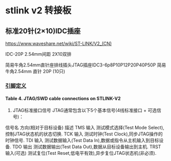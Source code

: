 # stlink v2 转接板

## 标准20针(2×10)IDC插座

https://www.waveshare.net/wiki/ST-LINK/V2_(CN)

IDC-20P 2.54mm间距 2X10双排

简易牛角2.54mm直针座排线插头JTAG插座IDC3-6p8P10P12P20P40P50P
简易牛角2.54mm 直针 20P (10只)

### [引脚定义](https://www.st.com/resource/en/user_manual/dm00026748-st-link-v2-in-circuit-debugger-programmer-for-stm8-and-stm32-stmicroelectronics.pdf)

#### Table 4. JTAG/SWD cable connections on STLINK-V2

1. JTAG标准接口信号
JTAG通常包含以下5个基本信号(4线标准接口 + 可选信号)：

信号名  方向(相对于目标设备)	描述
TMS	    输入	    测试模式选择(Test Mode Select),控制JTAG状态机的状态切换.
TCK	    输入	    测试时钟(Test Clock),同步JTAG操作的时钟信号.
TDI	    输入	    测试数据输入(Test Data In),数据或指令从主机输入到目标设备.
TDO	    输出	    测试数据输出(Test Data Out),数据从目标设备输出到主机.
TRST	输入(可选)   测试复位(Test Reset,低电平有效),异步复位JTAG状态机(非必须).



